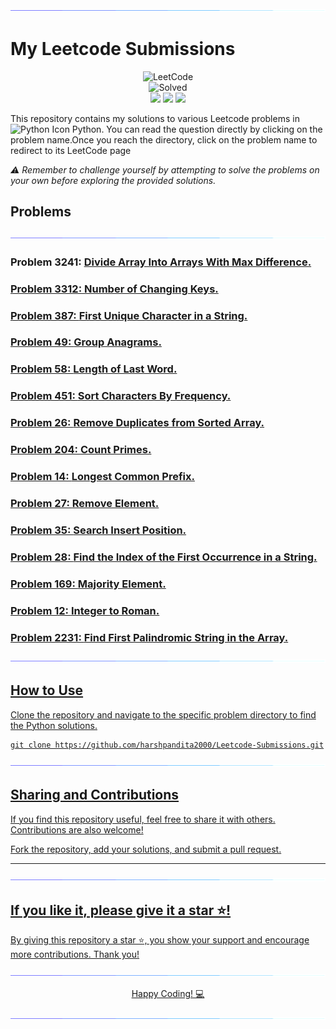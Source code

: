 <img src="https://github.com/harshpandita2000/harshpandita2000/blob/main/assets/horizontal-divider-gradient.gif">
 <h1>My Leetcode Submissions</h1>
 <div align="center">
 <img src="https://i.imgur.com/IsS5xkZ.png" width="180" title="LeetCode" alt="LeetCode"></a>
  <br>
<img src="https://img.shields.io/badge/Solved-48%2F3036%20=1.58%25-blue.svg?style=flat-square" alt="Solved">  <!-- Overall solved count -->
    <br/>
    <img src="https://img.shields.io/badge/Easy-22/768-5CB85D.svg?style=flat-square" /> <!-- Easy problems -->
    <img src="https://img.shields.io/badge/Medium-22/1596-F0AE4E.svg?style=flat-square" /> <!-- Medium problems -->
    <img src="https://img.shields.io/badge/Hard-4/672-D95450.svg?style=flat-square" /> <!-- Hard problems -->

 </div>
  <p>This repository contains my solutions to various Leetcode problems in <img src="https://cdn3.iconfinder.com/data/icons/logos-and-brands-adobe/512/267_Python-512.png" alt="Python Icon" height="20" width="20"> Python. You can read the question directly by clicking on the problem name.Once you reach the directory, click on the problem name to redirect to its LeetCode page</p>
  <p><em> ⚠️ Remember to challenge yourself by attempting to solve the problems on your own before exploring the provided solutions.</em></p>

  <h2>Problems</h2>
  <img src="https://github.com/harshpandita2000/harshpandita2000/blob/main/assets/horizontal-divider-gradient.gif">


   <h3 id="problem-3241">Problem 3241: <a href="3241-divide-array-into-arrays-with-max-difference" target="_blank"><strong>Divide Array Into Arrays With Max Difference.</strong></h3>
 
   <h3 id="problem-3312">Problem 3312: <a href="3312-number-of-changing-keys" target="_blank"><strong>Number of Changing Keys.</strong></h3>

   <h3 id="problem-387">Problem 387: <a href="387-first-unique-character-in-a-string" target="_blank"><strong>First Unique Character in a String. </strong></h3>
 
   <h3 id="problem-49">Problem 49: <a href="49-group-anagrams" target="_blank"><strong>Group Anagrams. </strong></h3>
   
   <h3 id="problem-58">Problem 58: <a href="58-length-of-last-word" target="_blank"><strong>Length of Last Word.</strong></h3>
   
   <h3 id="problem-451">Problem 451: <a href="451-sort-characters-by-frequency" target="_blank"><strong>Sort Characters By Frequency.</strong></h3>
  
   <h3 id="problem-26">Problem 26: <a href="26-remove-duplicates-from-sorted-array" target="_blank"><strong>Remove Duplicates from Sorted Array.</strong></h3>

   <h3 id="problem-204">Problem 204: <a href="204-count-primes" target="_blank"><strong>Count Primes.</strong></h3>

   <h3 id="problem-14">Problem 14: <a href="14-longest-common-prefix" target="_blank"><strong>Longest Common Prefix.</strong></h3>

   <h3 id="problem-27">Problem 27: <a href="27-remove-element" target="_blank"><strong>Remove Element.</strong></h3>

   <h3 id="problem-35">Problem 35: <a href="35-search-insert-position"  target="_blank"><strong>Search Insert Position.</strong></h3>

   <h3 id="problem-28">Problem 28: <a href="28-find-the-index-of-the-first-occurrence-in-a-string"  target="_blank"><strong>Find the Index of the First Occurrence in a String.</strong></h3>

   <h3 id="problem-169">Problem 169: <a href="169-majority-element"  target="_blank"><strong>Majority Element.</strong></h3>

  <h3 id="problem-12">Problem 12: <a href="12-integer-to-roman"  target="_blank"><strong>Integer to Roman.</strong></h3>

<h3 id="problem-2231">Problem 2231: <a href="2231-find-first-palindromic-string-in-the-array"  target="_blank"><strong>Find First Palindromic String in the Array.</strong></h3>


<img src="https://github.com/harshpandita2000/harshpandita2000/blob/main/assets/horizontal-divider-gradient.gif">
  <h2>How to Use</h2>

  <p>Clone the repository and navigate to the specific problem directory to find the Python solutions.</p>

  <pre><code>git clone https://github.com/harshpandita2000/Leetcode-Submissions.git</code></pre>
<img src="https://github.com/harshpandita2000/harshpandita2000/blob/main/assets/horizontal-divider-gradient.gif">
   <h2>Sharing and Contributions</h2>

  <p>If you find this repository useful, feel free to share it with others. Contributions are also welcome!</p>
  <p>Fork the repository, add your solutions, and submit a pull request.</p>
   <hr>
   <img src="https://github.com/harshpandita2000/harshpandita2000/blob/main/assets/horizontal-divider-gradient.gif">
  <h2>If you like it, please give it a star ⭐!</h2>
    <p>By giving this repository a star ⭐, you show your support and encourage more contributions. Thank you!</p>

<img src="https://github.com/harshpandita2000/harshpandita2000/blob/main/assets/horizontal-divider-gradient.gif">
  <p align="center">Happy Coding! 💻</p>
<img src="https://github.com/harshpandita2000/harshpandita2000/blob/main/assets/horizontal-divider-gradient.gif">
